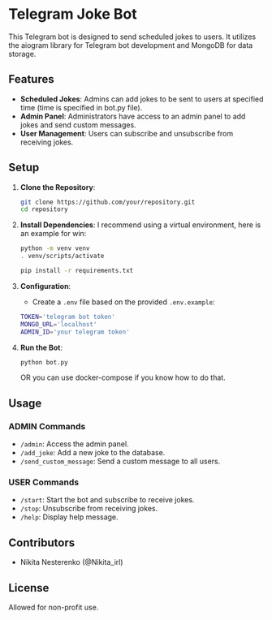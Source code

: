 # Telegram Joke Bot

This Telegram bot is designed to send scheduled jokes to users. It utilizes the aiogram library for Telegram bot development and MongoDB for data storage.

## Features

- **Scheduled Jokes**: Admins can add jokes to be sent to users at specified time (time is specified in bot.py file).
- **Admin Panel**: Administrators have access to an admin panel to add jokes and send custom messages.
- **User Management**: Users can subscribe and unsubscribe from receiving jokes.

## Setup

1. **Clone the Repository**:
   ```bash
   git clone https://github.com/your/repository.git
   cd repository
   ```

2. **Install Dependencies**:
   I recommend using a virtual environment, here is an example for win:
   ```bash
   python -m venv venv
   . venv/scripts/activate
   ```

   ```bash
   pip install -r requirements.txt
   ```

3. **Configuration**:
   - Create a `.env` file based on the provided `.env.example`:
   ```bash
   TOKEN='telegram bot token'
   MONGO_URL='localhost'
   ADMIN_ID='your telegram token'
   ```

4. **Run the Bot**:
   ```bash
   python bot.py
   ```
   OR you can use docker-compose if you know how to do that.

## Usage

### ADMIN Commands

- `/admin`: Access the admin panel.
- `/add_joke`: Add a new joke to the database.
- `/send_custom_message`: Send a custom message to all users.

### USER Commands

- `/start`: Start the bot and subscribe to receive jokes.
- `/stop`: Unsubscribe from receiving jokes.
- `/help`: Display help message.


## Contributors

- Nikita Nesterenko (@Nikita_irl)

## License

Allowed for non-profit use.